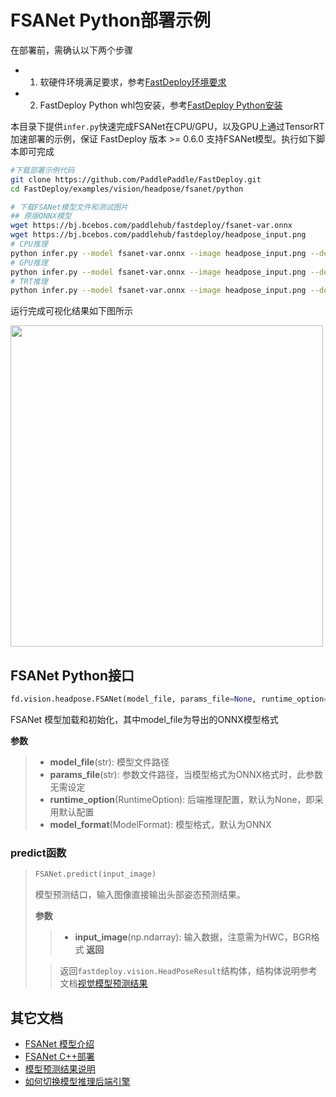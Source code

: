 # FSANet Python部署示例

在部署前，需确认以下两个步骤

- 1. 软硬件环境满足要求，参考[FastDeploy环境要求](../../../../../docs/cn/build_and_install/download_prebuilt_libraries.md)  
- 2. FastDeploy Python whl包安装，参考[FastDeploy Python安装](../../../../../docs/cn/build_and_install/download_prebuilt_libraries.md)

本目录下提供`infer.py`快速完成FSANet在CPU/GPU，以及GPU上通过TensorRT加速部署的示例，保证 FastDeploy 版本 >= 0.6.0 支持FSANet模型。执行如下脚本即可完成

```bash
#下载部署示例代码
git clone https://github.com/PaddlePaddle/FastDeploy.git
cd FastDeploy/examples/vision/headpose/fsanet/python

# 下载FSANet模型文件和测试图片
## 原版ONNX模型
wget https://bj.bcebos.com/paddlehub/fastdeploy/fsanet-var.onnx
wget https://bj.bcebos.com/paddlehub/fastdeploy/headpose_input.png
# CPU推理
python infer.py --model fsanet-var.onnx --image headpose_input.png --device cpu
# GPU推理
python infer.py --model fsanet-var.onnx --image headpose_input.png --device gpu
# TRT推理
python infer.py --model fsanet-var.onnx --image headpose_input.png --device gpu --backend trt
```

运行完成可视化结果如下图所示

<div width="520">
<img width="500" height="514" float="left" src="https://user-images.githubusercontent.com/19977378/198279932-3eee424e-98a2-4249-bdeb-0f79127cbc9d.png">
</div>

## FSANet Python接口

```python
fd.vision.headpose.FSANet(model_file, params_file=None, runtime_option=None, model_format=ModelFormat.ONNX)
```

FSANet 模型加载和初始化，其中model_file为导出的ONNX模型格式

**参数**

> * **model_file**(str): 模型文件路径
> * **params_file**(str): 参数文件路径，当模型格式为ONNX格式时，此参数无需设定
> * **runtime_option**(RuntimeOption): 后端推理配置，默认为None，即采用默认配置
> * **model_format**(ModelFormat): 模型格式，默认为ONNX
### predict函数

> ```python
> FSANet.predict(input_image)
> ```
>
> 模型预测结口，输入图像直接输出头部姿态预测结果。
>
> **参数**
>
> > * **input_image**(np.ndarray): 输入数据，注意需为HWC，BGR格式
> **返回**
>
> > 返回`fastdeploy.vision.HeadPoseResult`结构体，结构体说明参考文档[视觉模型预测结果](../../../../../docs/api/vision_results/)

## 其它文档

- [FSANet 模型介绍](..)
- [FSANet C++部署](../cpp)
- [模型预测结果说明](../../../../../docs/api/vision_results/)
- [如何切换模型推理后端引擎](../../../../../docs/cn/faq/how_to_change_backend.md)
